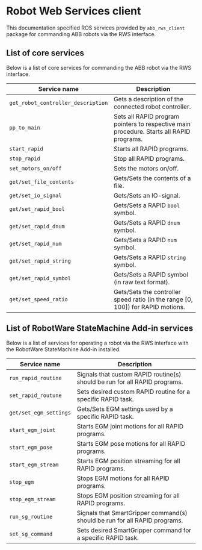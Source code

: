 # Robot Web Services client

This documentation specified ROS services provided by `abb_rws_client` package for commanding ABB robots via the RWS interface.

## List of core services

Below is a list of core services for commanding the ABB robot via the RWS interface.

| Service name                       | Description                                                                                     |
|------------------------------------|-------------------------------------------------------------------------------------------------|
| `get_robot_controller_description` | Gets a description of the connected robot controller.                                           |
| `pp_to_main`                       | Sets all RAPID program pointers to respective main procedure. Starts all RAPID programs. |
| `start_rapid`                      | Starts all RAPID programs.                                                                      |
| `stop_rapid`                       | Stop all RAPID programs.                                                                        |
| `set_motors_on/off`                | Sets the motors on/off.                                                                         |
| `get/set_file_contents`            | Gets/Sets the contents of a file.                                                               |
| `get/set_io_signal`                | Gets/Sets an IO-signal.                                                                         |
| `get/set_rapid_bool`               | Gets/Sets a RAPID `bool` symbol.                                                                |
| `get/set_rapid_dnum`               | Gets/Sets a RAPID `dnum` symbol.                                                                |
| `get/set_rapid_num`                | Gets/Sets a RAPID `num` symbol.                                                                 |
| `get/set_rapid_string`             | Gets/Sets a RAPID `string` symbol.                                                              |
| `get/set_rapid_symbol `            | Gets/Sets a RAPID symbol (in raw text format).                                                  |
| `get/set_speed_ratio`              | Gets/Sets the controller speed ratio (in the range [0, 100]) for RAPID motions.                 |


## List of RobotWare StateMachine Add-in services

Below is a list of services for operating a robot via the RWS interface with the RobotWare StateMachine Add-in installed.

| Service name           | Description                                                                |
|------------------------|----------------------------------------------------------------------------|
| `run_rapid_routine`    | Signals that custom RAPID routine(s) should be run for all RAPID programs. |
| `set_rapid_routune`    | Sets desired custom RAPID routine for a specific RAPID task.               |
| `get/set_egm_settings` | Gets/Sets EGM settings used by a specific RAPID task.                      |
| `start_egm_joint`      | Starts EGM joint motions for all RAPID programs.                           |
| `start_egm_pose`       | Starts EGM pose motions for all RAPID programs.                            |
| `start_egm_stream`     | Starts EGM position streaming for all RAPID programs.                      |
| `stop_egm`             | Stops EGM motions for all RAPID programs.                                  |
| `stop_egm_stream`      | Stops EGM position streaming for all RAPID programs.                       |
| `run_sg_routine`       | Signals that SmartGripper command(s) should be run for all RAPID programs. |
| `set_sg_command`       | Sets desired SmartGripper command for a specific RAPID task.               |
